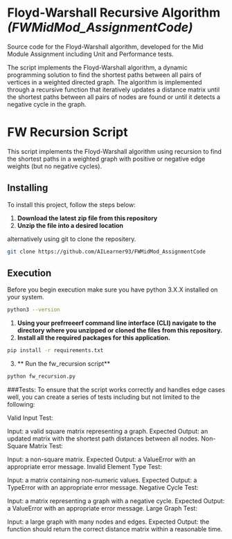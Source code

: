 # Floyd-Warshall Recursive Algorithm _(FWMidMod_AssignmentCode)_

Source code for the Floyd-Warshall algorithm, developed for the Mid Module Assignment including Unit and Performance tests.

The script implements the Floyd-Warshall algorithm, a dynamic programming solution to find the shortest paths between all pairs of vertices in a weighted directed graph. The algorithm is implemented through a recursive function that iteratively updates a distance matrix until the shortest paths between all pairs of nodes are found or until it detects a negative cycle in the graph. 

# FW Recursion Script

This script implements the Floyd-Warshall algorithm using recursion to find the shortest paths in a weighted graph with positive or negative edge weights (but no negative cycles).

## Installing

  To install this project, follow the steps below:

1. **Download the latest zip file from this repository**
2. **Unzip the file into a desired location**

  alternatively using git to clone the repositery.

  ```sh
  git clone https://github.com/AILearner93/FWMidMod_AssignmentCode
  ```

## Execution

Before you begin execution make sure you have python 3.X.X installed on your system.

  ```sh
  python3 --version
  ```


1. **Using your prefrreeerf command line interface (CLI) navigate to the directory where you unzipped or cloned the files from this repository.**
2. **Install all the required packages for this application.**

  ```sh
  pip install -r requirements.txt
  ```

3. ** Run the fw_recursion script**

  ```sh
  python fw_recursion.py
  ```

###Tests:
  To ensure that the script works correctly and handles edge cases well, you can create a series of tests including but not limited to the following:

Valid Input Test:

Input: a valid square matrix representing a graph.
Expected Output: an updated matrix with the shortest path distances between all nodes.
Non-Square Matrix Test:

Input: a non-square matrix.
Expected Output: a ValueError with an appropriate error message.
Invalid Element Type Test:

Input: a matrix containing non-numeric values.
Expected Output: a TypeError with an appropriate error message.
Negative Cycle Test:

Input: a matrix representing a graph with a negative cycle.
Expected Output: a ValueError with an appropriate error message.
Large Graph Test:

Input: a large graph with many nodes and edges.
Expected Output: the function should return the correct distance matrix within a reasonable time.

